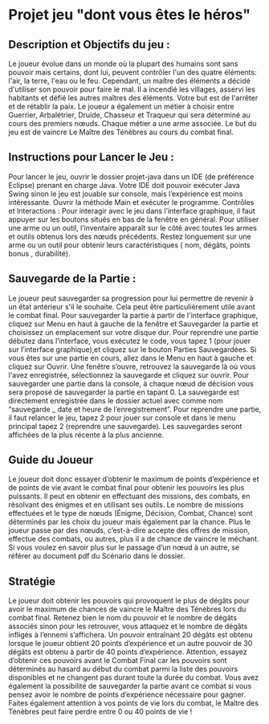 # Projet jeu "dont vous êtes le héros"
## Description et Objectifs du jeu :
Le joueur évolue dans un monde où la plupart des humains sont sans pouvoir mais certains, 
dont lui, peuvent contrôler l'un des quatre éléments: l'air, la terre, l'eau ou le feu. Cependant, un 
maître des éléments a décidé d'utiliser son pouvoir pour faire le mal. Il a incendié les villages, 
asservi les habitants et défié les autres maîtres des éléments. Votre but est de l'arrêter et de 
rétablir la paix. Le joueur a également un métier à choisir entre Guerrier, Arbalétrier, Druide, 
Chasseur et Traqueur qui sera déterminé au cours des premiers nœuds. Chaque métier a une 
arme associée. Le but du jeu est de vaincre Le Maître des Ténèbres au cours du combat final.
## Instructions pour Lancer le Jeu :
Pour lancer le jeu, ouvrir le dossier projet-java dans un IDE (de préférence Eclipse) prenant en 
charge Java. Votre IDE doit pouvoir exécuter Java Swing sinon le jeu est jouable sur console, 
mais l’expérience est moins intéressante. Ouvrir la méthode Main et exécuter le programme.
Contrôles et Interactions :
Pour interagir avec le jeu dans l’interface graphique, il faut appuyer sur les boutons situés en 
bas de la fenêtre en général. Pour utiliser une arme ou un outil, l’inventaire apparaît sur le côté 
avec toutes les armes et outils obtenus lors des nœuds précédents. Restez longuement sur une 
arme ou un outil pour obtenir leurs caractéristiques ( nom, dégâts, points bonus , durabilité).
## Sauvegarde de la Partie :
Le joueur peut sauvegarder sa progression pour lui permettre de revenir à un état antérieur s'il 
le souhaite. Cela peut être particulièrement utile avant le combat final.
Pour sauvegarder la partie à partir de l'interface graphique, cliquez sur Menu en haut à gauche 
de la fenêtre et Sauvegarder la partie et choisissez un emplacement sur votre disque dur.
Pour reprendre une partie débutez dans l’interface, vous exécutez le code, vous tapez 1 (pour 
jouer sur l’interface graphique),et cliquez sur le bouton Parties Sauvegardées. Si vous êtes sur 
une partie en cours, allez dans le Menu en haut à gauche et cliquez sur Ouvrir. Une fenêtre 
s’ouvre, retrouvez la sauvegarde là où vous l'avez enregistrée, sélectionnez la sauvegarde et 
cliquez sur ouvrir.
Pour sauvegarder une partie dans la console, à chaque nœud de décision vous sera proposé de 
sauvegarder la partie en tapant 0. La sauvegarde est directement enregistrée dans le dossier 
actuel avec comme nom “sauvegarde _ date et heure de l’enregistrement”. Pour reprendre une 
partie, il faut relancer le jeu, tapez 2 pour jouer sur console et dans le menu principal tapez 2 
(reprendre une sauvegarde). Les sauvegardes seront affichées de la plus récente à la plus 
ancienne.
## Guide du Joueur
Le joueur doit donc essayer d’obtenir le maximum de points d’expérience et de points de vie 
avant le combat final pour obtenir les pouvoirs les plus puissants. Il peut en obtenir en effectuant 
des missions, des combats, en résolvant des énigmes et en utilisant ses outils. Le nombre de 
missions effectuées et le type de nœuds (Énigme, Décision, Combat, Chance) sont déterminés 
par les choix du joueur mais également par la chance. Plus le joueur passe par des nœuds, 
c’est-à-dire accepte des offres de mission, effectue des combats, ou autres, plus il a de chance 
de vaincre le méchant. Si vous voulez en savoir plus sur le passage d’un nœud à un autre, se 
référer au document pdf du Scénario dans le dossier.
## Stratégie
Le joueur doit obtenir les pouvoirs qui provoquent le plus de dégâts pour avoir le maximum de 
chances de vaincre le Maître des Ténèbres lors du combat final. Retenez bien le nom du 
pouvoir et le nombre de dégâts associés sinon pour les retrouver, vous attaquez et le nombre de 
dégâts infligés à l’ennemi s’affichera.
Un pouvoir entraînant 20 dégâts est obtenu lorsque le joueur obtient 20 points d’expérience et 
un autre pouvoir de 30 dégâts est obtenu à partir de 40 points d’expérience. Attention, essayez 
d’obtenir ces pouvoirs avant le Combat Final car les pouvoirs sont déterminés au hasard au 
début du combat parmi la liste des pouvoirs disponibles et ne changent pas durant toute la 
durée du combat. Vous avez également la possibilité de sauvegarder la partie avant ce combat 
si vous pensez avoir le nombre de points d’expérience nécessaire pour gagner.
Faites également attention à vos points de vie lors du combat, le Maître des Ténèbres peut faire 
perdre entre 0 ou 40 points de vie !
